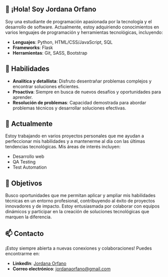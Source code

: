 ## 👋 ¡Hola! Soy Jordana Orfano

Soy una estudiante de programación apasionada por la tecnología y el desarrollo de software. Actualmente, estoy adquiriendo conocimientos en varios lenguajes de programación y herramientas tecnológicas, incluyendo:

- **Lenguajes**: Python, HTML/CSS/JavaScript, SQL
- **Frameworks**: Flask
- **Herramientas**: Git, SASS, Bootstrap

## 🔧 Habilidades

- **Analítica y detallista**: Disfruto desentrañar problemas complejos y encontrar soluciones eficientes.
- **Proactiva**: Siempre en busca de nuevos desafíos y oportunidades para aprender.
- **Resolución de problemas**: Capacidad demostrada para abordar problemas técnicos y desarrollar soluciones efectivas.

## 🌱 Actualmente

Estoy trabajando en varios proyectos personales que me ayudan a perfeccionar mis habilidades y a mantenerme al día con las últimas tendencias tecnológicas. Mis áreas de interés incluyen:

- Desarrollo web
- QA Testing
- Test Automation

## 🎯 Objetivos

Busco oportunidades que me permitan aplicar y ampliar mis habilidades técnicas en un entorno profesional, contribuyendo al éxito de proyectos innovadores y de impacto. Estoy entusiasmada por colaborar con equipos dinámicos y participar en la creación de soluciones tecnológicas que marquen la diferencia.

## 📫 Contacto

¡Estoy siempre abierta a nuevas conexiones y colaboraciones! Puedes encontrarme en:

- **LinkedIn**: [Jordana Orfano](https://www.linkedin.com/in/jordana-orfano)
- **Correo electrónico**: jordanaorfano@gmail.com

